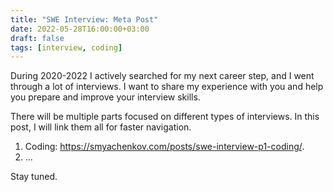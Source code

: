 ```yaml
---
title: "SWE Interview: Meta Post" 
date: 2022-05-28T16:00:00+03:00
draft: false
tags: [interview, coding]
---
```


During 2020-2022 I actively searched for my next career step, and I went through a lot of interviews. I want to share my experience with you and help you prepare and improve your interview skills.


There will be multiple parts focused on different types of interviews. In this post, I will link them all for faster navigation.

1. Coding: https://smyachenkov.com/posts/swe-interview-p1-coding/.
2. ...

Stay tuned.
